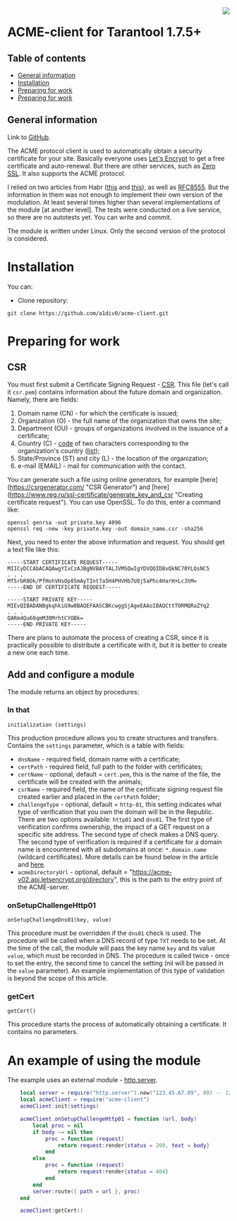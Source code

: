 <a href="http://tarantool.org">
   <img src="https://avatars2.githubusercontent.com/u/2344919?v=2&s=250"
align="right">
</a>

# ACME-client for Tarantool 1.7.5+

## Table of contents
* [General information](#general-information)
* [Installation](#installation)
* [Preparing for work](#preparing-for-work)
* [Preparing for work](#preparing-for-work)

## General information
Link to [GitHub](https://github.com/a1div0/acme-client "GitHub").

The ACME protocol client is used to automatically obtain a security certificate for your site. Basically everyone uses [Let's Encrypt](https://letsencrypt.org/ "Let's Encrypt") to get a free certificate and auto-renewal. But there are other services, such as [Zero SSL](https://zerossl.com/ "Zero SSL"). It also supports the ACME protocol.

I relied on two articles from Habr ([this](https://habr.com/ru/company/ispsystem/blog/354420/"this") and [this](https://habr.com/ru/company/ispsystem/blog/413429/ "this")), as well as [RFC8555](https://datatracker.ietf.org/doc/html/rfc8555 "RFC8555"). But the information in them was not enough to implement their own version of the modulation. At least several times higher than several implementations of the module [at another level]. The tests were conducted on a live service, so there are no autotests yet. You can write and commit.

The module is written under Linux. Only the second version of the protocol is considered.

# Installation
You can:
* Clone repository:
``` shell
git clone https://github.com/a1div0/acme-client.git
```

# Preparing for work
## CSR
You must first submit a Certificate Signing Request - [CSR](https://en.wikipedia.org/wiki/Certificate_signing_request "CSR"). This file (let's call it `csr.pem`) contains information about the future domain and organization. Namely, there are fields:
1. Domain name (CN) - for which the certificate is issued;
2. Organization (O) - the full name of the organization that owns the site;
3. Department (OU) - groups of organizations involved in the issuance of a certificate;
4. Country (C) - [code](https://ru.wikipedia.org/wiki/ISO_3166-1_alpha-2 "ISO 3166-1 alpha-2") of two characters corresponding to the organization's country ([list]( https://ru.wikipedia.org/wiki/ISO_3166-2 "ISO 3166-2"));
5. State/Province (ST) and city (L) - the location of the organization;
6. e-mail (EMAIL) - mail for communication with the contact.

You can generate such a file using online generators, for example [here] (https://csrgenerator.com/ "CSR Generator") and [here] (https://www.reg.ru/ssl-certificate/generate_key_and_csr "Creating certificate request"). You can use OpenSSL. To do this, enter a command like:
```
openssl genrsa -out private.key 4096
openssl req -new -key private.key -out domain_name.csr -sha256
```
Next, you need to enter the above information and request. You should get a text file like this:
```
-----START CERTIFICATE REQUEST-----
MIICyDCCAbACAQAwgYIxCzAJBgNVBAYTALJVMSQwIgYDVQQIDBvQkNC70YLQsNC5
. . .
Mf5rbR8Ok/PfHohVHsOp85mAyTInt7a5H4PHVHb7U8j5aPhc4HarH+LcJhM=
-----END OF CERTIFICATE REQUEST-----

-----START PRIVATE KEY-----
MIEvQIBADANBgkqhkiG9w0BAQEFAASCBKcwggSjAgeEAAoIBAQCttTORMQRaZYq2
. . .
QARm4Qu60qmM30MrhtCYOBk=
-----END PRIVATE KEY-----
```

There are plans to automate the process of creating a CSR, since it is practically possible to distribute a certificate with it, but it is better to create a new one each time.

## Add and configure a module
The module returns an object by procedures:

### In that
```
initialization (settings)
```
This production procedure allows you to create structures and transfers. Contains the `settings` parameter, which is a table with fields:
* `dnsName` - required field, domain name with a certificate;
* `certPath` - required field, full path to the folder with certificates;
* `certName` - optional, default = `cert.pem`, this is the name of the file, the certificate will be created with the animals;
* `csrName` - required field, the name of the certificate signing request file created earlier and placed in the `certPath` folder;
* `challengeType` - optional, default = `http-01`, this setting indicates what type of verification that you own the domain will be in the Republic. There are two options available: `http01` and `dns01`. The first type of verification confirms ownership, the impact of a GET request on a specific site address. The second type of check makes a DNS query. The second type of verification is required if a certificate for a domain name is encountered with all subdomains at once: `*.domain.name` (wildcard certificates). More details can be found below in the article and [here](https://letsencrypt.org/en/docs/challenge-types/ "here").
* `acmeDirectoryUrl` - optional, default = "https://acme-v02.api.letsencrypt.org/directory", this is the path to the entry point of the ACME-server.

### onSetupChallengeHttp01
```
onSetupChallengeDns01(key, value)
```
This procedure must be overridden if the `dns01` check is used. The procedure will be called when a DNS record of type `TXT` needs to be set. At the time of the call, the module will pass the key name `key` and its value `value`, which must be recorded in DNS.
The procedure is called twice - once to set the entry, the second time to cancel the setting (nil will be passed in the `value` parameter).
An example implementation of this type of validation is beyond the scope of this article.

### getCert
```
getCert()
```
This procedure starts the process of automatically obtaining a certificate. It contains no parameters.

# An example of using the module
The example uses an external module - [http.server](https://github.com/tarantool/http "http.server").
``` lua
    local server = require("http.server").new("123.45.67.89", 80) -- 123.45.67.89 - server's internal ip, 80 - listening port number
    local acmeClient = require("acme-client")
    acmeClient:init(settings)

    acmeClient.onSetupChallengeHttp01 = function (url, body)
        local proc = nil
        if body ~= nil then
            proc = function (request)
                return request:render{status = 200, text = body}
            end
        else
            proc = function (request)
                return request:render{status = 404}
            end
        end
        server:route({ path = url }, proc)
    end

    acmeClient:getCert()
```
